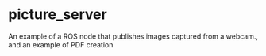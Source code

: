 # picture_server
An example of a ROS node that publishes images captured from a webcam., and an example of PDF creation
